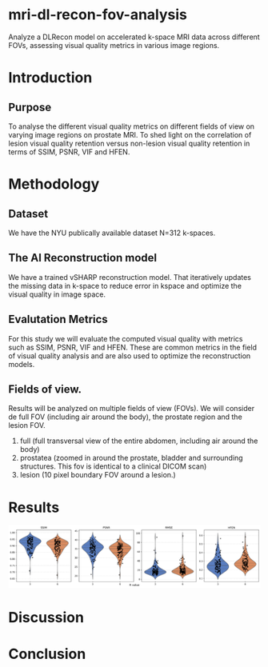 # mri-dl-recon-fov-analysis
Analyze a DLRecon model on accelerated k-space MRI data across different FOVs, assessing visual quality metrics in various image regions.



# Introduction
## Purpose
To analyse the different visual quality metrics on different fields of view on varying image regions on prostate MRI.
To shed light on the correlation of lesion visual quality retention versus non-lesion visual quality retention in terms of SSIM, PSNR, VIF and HFEN.


# Methodology
## Dataset
We have the NYU publically available dataset N=312 k-spaces.

## The AI Reconstruction model
We have a trained vSHARP reconstruction model. That iteratively updates the missing data in k-space to reduce error in kspace and optimize the visual quality in image space.

## Evalutation Metrics
For this study we will evaluate the computed visual quality with metrics such as SSIM, PSNR, VIF and HFEN. These are common metrics in the field of visual quality analysis and are also used to optimize the reconstruction models.

## Fields of view.
Results will be analyzed on multiple fields of view (FOVs). We will consider de full FOV (including air around the body), the prostate region and the lesion FOV.
1. full         (full transversal view of the entire abdomen, including air around the body)
2. prostatea    (zoomed in around the prostate, bladder and surrounding structures. This fov is identical to a clinical DICOM scan)
3. lesion       (10 pixel boundary FOV around a lesion.)


# Results
![Description of the image](figures/all_iqms_vs_accs_violin_v2.png)


# Discussion


# Conclusion
